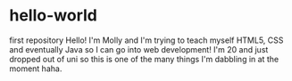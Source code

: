 # hello-world
first repository
Hello! I'm Molly and I'm trying to teach myself HTML5, CSS and eventually Java so I can go into web development! I'm 20 and just dropped out of uni so this is one of the many things I'm dabbling in at the moment haha.
